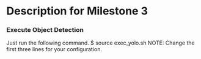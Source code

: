 # Description for Milestone 3

### Execute Object Detection
Just run the following command.
$ source exec_yolo.sh
NOTE: Change the first three lines for your configuration.